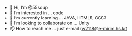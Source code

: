 - 👋 Hi, I’m @55soup
- 👀 I’m interested in ... code
- 🌱 I’m currently learning ... JAVA, HTML5, CSS3
- 💞️ I’m looking to collaborate on ... Unity 
- 📫 How to reach me ... just e-mail (w2118@e-mirim.hs.kr)

<!---
55soup/55soup is a ✨ special ✨ repository because its `README.md` (this file) appears on your GitHub profile.
You can click the Preview link to take a look at your changes.
--->
